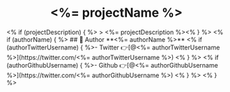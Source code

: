 <h1 align="center"><%= projectName %></h1>
<% if (projectDescription) { %>
> <%= projectDescription %><% } %>
<% if (authorName) { %>
## 👤 Author
**<%= authorName %>**
<% if (authorTwitterUsername) { %>- Twitter 👉[@<%= authorTwitterUsername %>](https://twitter.com/<%= authorTwitterUsername %>) <% } %>
<% if (authorGithubUsername) { %>- Github 👉[@<%= authorGithubUsername %>](https://twitter.com/<%= authorGithubUsername %>) <% } %>
<% } %>
